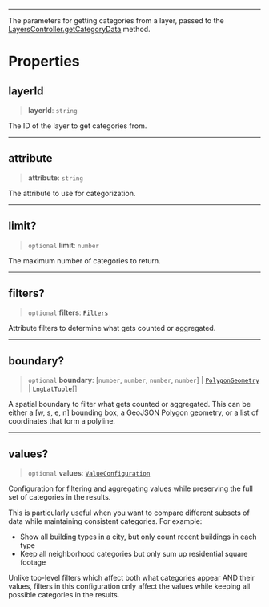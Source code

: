 ***

The parameters for getting categories from a layer, passed to
the [LayersController.getCategoryData](LayersController.md#getcategorydata) method.

# Properties

## layerId

> **layerId**: `string`

The ID of the layer to get categories from.

***

## attribute

> **attribute**: `string`

The attribute to use for categorization.

***

## limit?

> `optional` **limit**: `number`

The maximum number of categories to return.

***

## filters?

> `optional` **filters**: [`Filters`](Filters.md)

Attribute filters to determine what gets counted or aggregated.

***

## boundary?

> `optional` **boundary**: \[`number`, `number`, `number`, `number`] | [`PolygonGeometry`](../Shared/PolygonGeometry.md) | [`LngLatTuple`](../Shared/LngLatTuple.md)\[]

A spatial boundary to filter what gets counted or aggregated. This can be either
a \[w, s, e, n] bounding box, a GeoJSON Polygon geometry, or a list of coordinates
that form a polyline.

***

## values?

> `optional` **values**: [`ValueConfiguration`](ValueConfiguration.md)

Configuration for filtering and aggregating values while preserving the full set of
categories in the results.

This is particularly useful when you want to compare different subsets of data while
maintaining consistent categories. For example:

* Show all building types in a city, but only count recent buildings in each type
* Keep all neighborhood categories but only sum up residential square footage

Unlike top-level filters which affect both what categories appear AND their values,
filters in this configuration only affect the values while keeping all possible
categories in the results.
